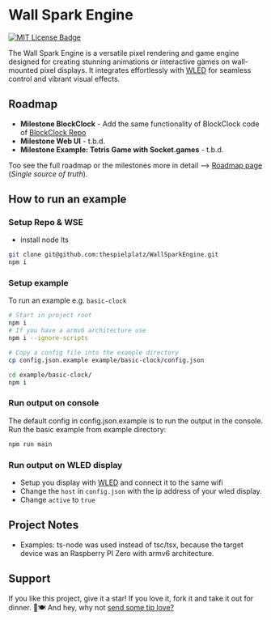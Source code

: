 # Wall Spark Engine

[![MIT License Badge](docs/img/license-badge.svg)](LICENSE)

The Wall Spark Engine is a versatile pixel rendering and game engine designed for creating stunning animations or interactive games on wall-mounted pixel displays. It integrates effortlessly with [WLED](https://kno.wled.ge/) for seamless control and vibrant visual effects.

## Roadmap

- **Milestone BlockClock** - Add the same functionality of BlockClock code of [BlockClock Repo](https://github.com/thespielplatz/tspi-blockclock)
- **Milestone Web UI** - t.b.d.
- **Milestone Example: Tetris Game with Socket.games** - t.b.d.

Too see the full roadmap or the milestones more in detail --> [Roadmap page](https://thespielplatz.notion.site/Wall-Spark-Roadmap-11a5896652c4805589b2e5b6cde2bb28) (*Single source of truth*).

## How to run an example

### Setup Repo & WSE

- install node lts

```bash
git clone git@github.com:thespielplatz/WallSparkEngine.git
npm i
```

### Setup example

To run an example e.g. `basic-clock`

```bash
# Start in project root
npm i
# If you have a armv6 architecture use
npm i --ignore-scripts

# Copy a config file into the example directory
cp config.json.example example/basic-clock/config.json

cd example/basic-clock/
npm i
```

### Run output on console

The default config in config.json.example is to run the output in the console. Run the basic example from example directory:

```bash
npm run main
```

### Run output on WLED display

- Setup you display with [WLED](https://kno.wled.ge/) and connect it to the same wifi
- Change the `host` in `config.json` with the ip address of your wled display.
- Change `active` to `true`

## Project Notes

- Examples: ts-node was used instead of tsc/tsx, because the target device was an Raspberry PI Zero with armv6 architecture.

## Support

If you like this project, give it a star! If you love it, fork it and take it out for dinner. 🌟🍽️ And hey, why not [send some tip love?](https://thespielplatz.com/tip-jar)
